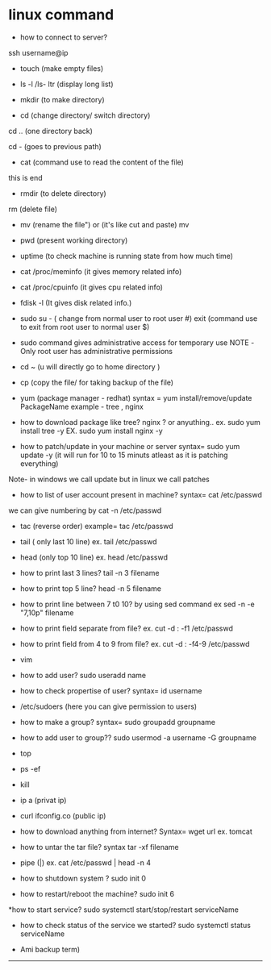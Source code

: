 # linux command

* how to connect to server?

ssh username@ip

* touch (make empty files)

* ls -l /ls- ltr  (display long list)

* mkdir  (to make directory)

* cd   (change directory/ switch directory)

cd .. (one directory back)

cd - (goes to previous path)

* cat (command use to read the content of the file)

this is end


* rmdir (to delete directory)

rm  (delete file)

* mv (rename the file") or (it's like cut and paste)
mv 

* pwd  (present working directory)

* uptime (to check machine is running state from how much time)

* cat /proc/meminfo  (it gives memory related info)
* cat /proc/cpuinfo  (it gives cpu related info)

* fdisk -l   (It gives disk related info.)

* sudo su -  ( change from normal user to root user #)
 exit (command use to exit from root user to normal user $)

* sudo command gives administrative access for temporary use
 NOTE -Only root user has administrative permissions

* cd ~ (u will directly go to home directory )

* cp (copy the file/ for taking backup of the file)

* yum (package manager - redhat)
syntax = yum install/remove/update PackageName
example - tree , nginx

* how to download package like tree? nginx ? or anyuthing..
ex. sudo yum install tree -y
EX. sudo yum install nginx -y

* how to patch/update in your machine or server
syntax= sudo yum update -y  (it  will run for 10 to 15 minuts atleast as it is patching everything)

Note- in windows we call update but in linux we call patches

* how to list of user account present in machine?
syntax=  cat /etc/passwd

we can give numbering by cat -n /etc/passwd

* tac  (reverse order)
example=  tac /etc/passwd

* tail ( only last 10 line)
ex. tail /etc/passwd

* head (only top 10 line)
ex. head /etc/passwd

* how to print last 3 lines?
tail -n 3 filename

* how to print top 5 line?
head -n 5 filename

* how to print line between 7 t0 10?
by using sed command
ex sed -n -e "7,10p" filename

* how to print field separate from file?
ex. cut -d : -f1 /etc/passwd

* how to print field from 4 to 9 from file?
ex.  cut -d : -f4-9 /etc/passwd


* vim

* how to add user?
sudo useradd name

* how to check propertise of user?
syntax= id username

* /etc/sudoers (here you can give permission to users)

* how to make a group?
syntax= sudo groupadd groupname

* how to add user to group??
sudo usermod -a username -G groupname

* top
* ps -ef
* kill
* ip a  (privat ip)
* curl ifconfig.co (public ip)

* how to download anything from internet?
Syntax=  wget url
ex. tomcat

* how to untar the tar file?
syntax tar -xf filename

* pipe (|)
ex. cat /etc/passwd | head -n 4

* how to shutdown system ?
sudo init 0

* how to restart/reboot the machine?
sudo init 6

*how to start service?
sudo systemctl start/stop/restart serviceName

* how to check status of the service we started?
sudo systemctl status serviceName

* Ami backup term)




----------
